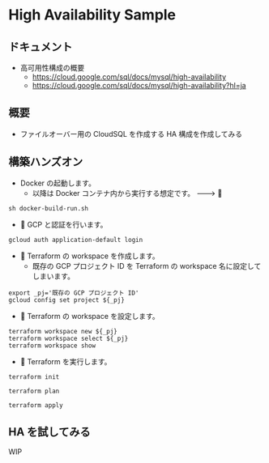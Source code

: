 # High Availability Sample

## ドキュメント

+ 高可用性構成の概要
  + https://cloud.google.com/sql/docs/mysql/high-availability
  + https://cloud.google.com/sql/docs/mysql/high-availability?hl=ja

## 概要

+ ファイルオーバー用の CloudSQL を作成する HA 構成を作成してみる

## 構築ハンズオン

+ Docker の起動します。
  + 以降は Docker コンテナ内から実行する想定です。 ---> :whale:

```
sh docker-build-run.sh
```

+ :whale: GCP と認証を行います。

```
gcloud auth application-default login
```

+ :whale: Terraform の workspace を作成します。
  + 既存の GCP プロジェクト ID を Terraform の workspace 名に設定してしまいます。

```
export _pj='既存の GCP プロジェクト ID'
gcloud config set project ${_pj}
```

+ :whale: Terraform の workspace を設定します。

```
terraform workspace new ${_pj}
terraform workspace select ${_pj}
terraform workspace show
```

+ :whale: Terraform を実行します。

```
terraform init
```


```
terraform plan
```

```
terraform apply
```



## HA を試してみる

WIP

